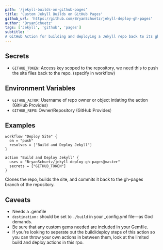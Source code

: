 ```yaml
---
path: '/jekyll-builds-on-github-pages'
title: 'Custom Jekyll Builds on GitHub Pages'
github_url: 'https://github.com/BryanSchuetz/jekyll-deploy-gh-pages'
author: 'BryanSchuetz'
tags: ['Jekyll', 'github', 'pages']
subtitle: '
A GitHub Action for building and deploying a Jekyll repo back to its gh-pages branch. Why not just let GitHub Pages build it? Becaues this way we can use our own custom Jekyll plugins and build scripts.'
---
```


## Secrets

- `GITHUB_TOKEN`: Access key scoped to the repository, we need this to push the site files back to the repo. (specify in workflow)

## Environment Variables

- `GITHUB_ACTOR`: Username of repo owner or object intiating the action (GitHub Provides)
- `GITHUB_REPO`: Owner/Repository (GitHub Provides)

## Examples

```hcl
workflow "Deploy Site" {
  on = "push"
  resolves = ["Build and Deploy Jekyll"]
}

action "Build and Deploy Jekyll" {
  uses = "BryanSchuetz/jekyll-deploy-gh-pages@master"
  secrets = ["GITHUB_TOKEN"]
}
```

Clones the repo, builds the site, and commits it back to the gh-pages branch of the repository.

## Caveats

- Needs a .gemfile
- `destination:` should be set to `./build` in your \_config.yml file—as God demands.
- Be sure that any custom gems needed are included in your Gemfile.
- If you're looking to seperate out the build/deploy steps of this action so you can throw your own actions in between them, look at the limited build and deploy actions in this rpo.
